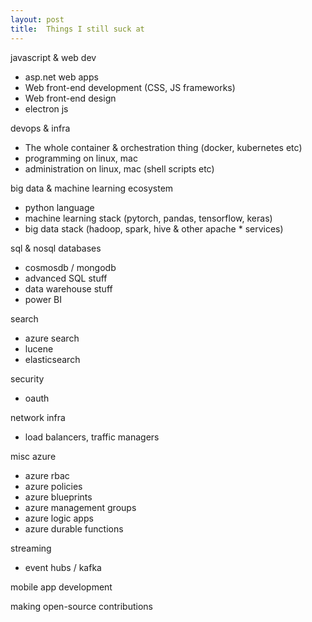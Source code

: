 ```yaml
---
layout: post
title:  Things I still suck at
---
```


javascript & web dev
* asp.net web apps
* Web front-end development (CSS, JS frameworks)
* Web front-end design
* electron js

devops & infra
* The whole container & orchestration thing (docker, kubernetes etc)
* programming on linux, mac 
* administration on linux, mac (shell scripts etc)

big data & machine learning ecosystem
* python language
* machine learning stack (pytorch, pandas, tensorflow, keras)
* big data stack (hadoop, spark, hive & other apache * services)

sql & nosql databases
* cosmosdb / mongodb
* advanced SQL stuff 
* data warehouse stuff
* power BI

search 
* azure search
* lucene
* elasticsearch

security
* oauth

network infra
* load balancers, traffic managers

misc azure
* azure rbac
* azure policies
* azure blueprints
* azure management groups
* azure logic apps
* azure durable functions

streaming
* event hubs / kafka

mobile app development

making open-source contributions
